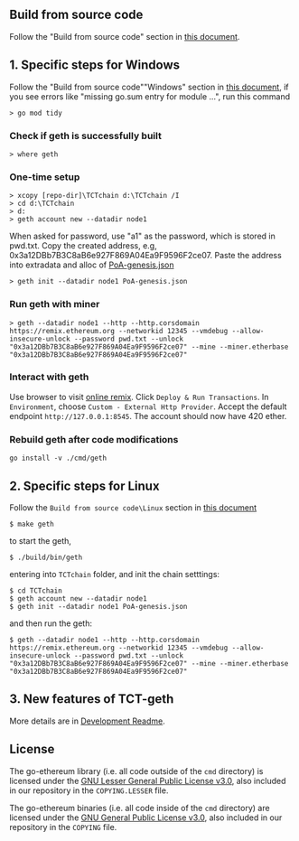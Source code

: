 ## Build from source code

Follow the "Build from source code" section in [this document](https://geth.ethereum.org/docs/getting-started/installing-geth).

## 1. Specific steps for Windows
Follow the "Build from source code"\"Windows" section in [this document](https://geth.ethereum.org/docs/getting-started/installing-geth), if you see errors like "missing go.sum entry for module ...", run this command
```shell
> go mod tidy
```

### Check if geth is successfully built
```shell
> where geth
```

### One-time setup
```shell
> xcopy [repo-dir]\TCTchain d:\TCTchain /I
> cd d:\TCTchain
> d:
> geth account new --datadir node1
```
When asked for password, use "a1" as the password, which is stored in pwd.txt.
Copy the created address, e.g, 0x3a12DBb7B3C8aB6e927F869A04Ea9F9596F2ce07. Paste the address into extradata and alloc of [PoA-genesis.json](TCTchain/PoA-genesis.json)
```shell
> geth init --datadir node1 PoA-genesis.json
```

### Run geth with miner
```shell
> geth --datadir node1 --http --http.corsdomain https://remix.ethereum.org --networkid 12345 --vmdebug --allow-insecure-unlock --password pwd.txt --unlock "0x3a12DBb7B3C8aB6e927F869A04Ea9F9596F2ce07" --mine --miner.etherbase "0x3a12DBb7B3C8aB6e927F869A04Ea9F9596F2ce07"
```

### Interact with geth
Use browser to visit [online remix](https://remix.ethereum.org/). Click `Deploy & Run Transactions`. In `Environment`, choose `Custom - External Http Provider`. Accept the default endpoint `http://127.0.0.1:8545`. The account should now have 420 ether.

### Rebuild geth after code modifications
```shell
go install -v ./cmd/geth
```

## 2. Specific steps for Linux
Follow the `Build from source code\Linux` section in [this document](https://geth.ethereum.org/docs/getting-started/installing-geth)
```shell
$ make geth
```
to start the geth,
```shell
$ ./build/bin/geth
```

entering into `TCTchain` folder, and init the chain setttings:
```shell
$ cd TCTchain
$ geth account new --datadir node1
$ geth init --datadir node1 PoA-genesis.json
```

and then run the geth:
```shell
$ geth --datadir node1 --http --http.corsdomain https://remix.ethereum.org --networkid 12345 --vmdebug --allow-insecure-unlock --password pwd.txt --unlock "0x3a12DBb7B3C8aB6e927F869A04Ea9F9596F2ce07" --mine --miner.etherbase "0x3a12DBb7B3C8aB6e927F869A04Ea9F9596F2ce07"
```

## 3. New features of TCT-geth
More details are in [Development Readme](develop.md).

## License

The go-ethereum library (i.e. all code outside of the `cmd` directory) is licensed under the
[GNU Lesser General Public License v3.0](https://www.gnu.org/licenses/lgpl-3.0.en.html),
also included in our repository in the `COPYING.LESSER` file.

The go-ethereum binaries (i.e. all code inside of the `cmd` directory) are licensed under the
[GNU General Public License v3.0](https://www.gnu.org/licenses/gpl-3.0.en.html), also
included in our repository in the `COPYING` file.
